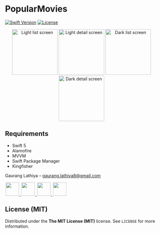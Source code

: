 # PopularMovies


[![Swift Version][swift-image]][swift-url]
[![License][license-image]][license-url]


<p align="center">
  <img src="https://i.imgur.com/PAfr9is.png" alt="Light list screen" width="150" />
  <img src="https://i.imgur.com/5WKbGcm.png" alt="Light detail screen" width="150" />
  <img src="https://i.imgur.com/HzE7tEg.png" alt="Dark list screen" width="150" />
  <img src="https://i.imgur.com/xwHAE1Z.png" alt="Dark detail screen" width="150" />
</p>

## Requirements

- Swift 5
- Alamofire
- MVVM
- Swift Package Manager
- Kingfisher


Gaurang Lathiya  – gaurang.lathiya8@gmail.com

<a href="https://github.com/Gaurang311">
<img src="https://cloud.githubusercontent.com/assets/1567433/6521218/9c7e2502-c378-11e4-9431-c7255cf39577.png" height="44" hspace="2"/>
</a>
<a href="https://twitter.com/gaurang311">
<img src="https://cloud.githubusercontent.com/assets/1567433/6521243/fb085da4-c378-11e4-973e-1eeeac4b5ba5.png" height="44" hspace="2"/>
</a>
<a href="www.linkedin.com/in/gaurang-lathiya-91b60540">
<img src="https://cloud.githubusercontent.com/assets/1567433/6521256/20247bc2-c379-11e4-8e9e-417123debb8c.png" height="44" hspace="2"/>
<a href="https://stackoverflow.com/users/1298362/g212gs?tab=profile">
<img src="https://i.imgur.com/8Px7JnN.png" height="44" hspace="2"/>
</a>


## License (MIT)

Distributed under the **The MIT License (MIT)** license. See ``LICENSE`` for more information.

[swift-image]: https://img.shields.io/badge/swift-5-orange.svg
[swift-url]: https://swift.org/
[license-image]: https://img.shields.io/badge/License-MIT-blue.svg
[license-url]: https://www.dhani.com/
